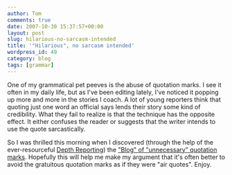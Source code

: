 ```yaml
---
author: Tom
comments: true
date: 2007-10-30 15:37:57+00:00
layout: post
slug: hilarious-no-sarcasm-intended
title: '"Hilarious", no sarcasm intended'
wordpress_id: 49
category: blog
tags: [grammar]
---
```


One of my grammatical pet peeves is the abuse of quotation marks. I see it often in my daily life, but as I've been editing lately,  I've noticed it popping up more and more in the stories I coach. A lot of young reporters think that quoting just one word an official says lends their story some kind of credibility. What they fail to realize is that the technique has the opposite effect. It either confuses the reader or suggests that the writer intends to use the quote sarcastically.

So I was thrilled this morning when I discovered (through the help of the ever-resourceful [Depth Reporting](http://www.depthreporting.com/)) the ["Blog" of "unnecessary" quotation marks](http://quotation-marks.blogspot.com/). Hopefully this will help me make my argument that it's often better to avoid the gratuitous quotation marks as if they were "air quotes". Enjoy.
